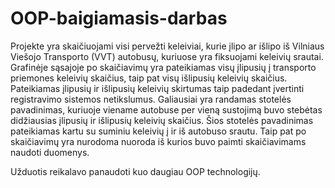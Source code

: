 # OOP-baigiamasis-darbas

Projekte yra skaičiuojami visi pervežti keleiviai, kurie įlipo ar išlipo iš Vilniaus Viešojo Transporto (VVT) autobusų, kuriuose yra fiksuojami keleivių srautai. Grafinėje sąsajoje po skaičiavimų yra pateikiamas visų įlipusių į transporto priemones keleivių skaičius, taip pat visų išlipusių keleivių skaičius. Pateikiamas įlipusių ir išlipusių keleivių skirtumas taip padedant įvertinti  registravimo sistemos netikslumus. Galiausiai yra randamas stotelės pavadinimas, kuriuoje viename autobuse per vieną sustojimą buvo stebėtas didžiausias įlipusių ir išlipusių keleivių skaičius. Šios stotelės pavadinimas pateikiamas kartu su suminiu keleivių į ir iš autobuso srautu. Taip pat po skaičiavimų yra nurodoma nuoroda iš kurios buvo paimti skaičiavimams naudoti duomenys.

Užduotis reikalavo panaudoti kuo daugiau OOP technologijų.
